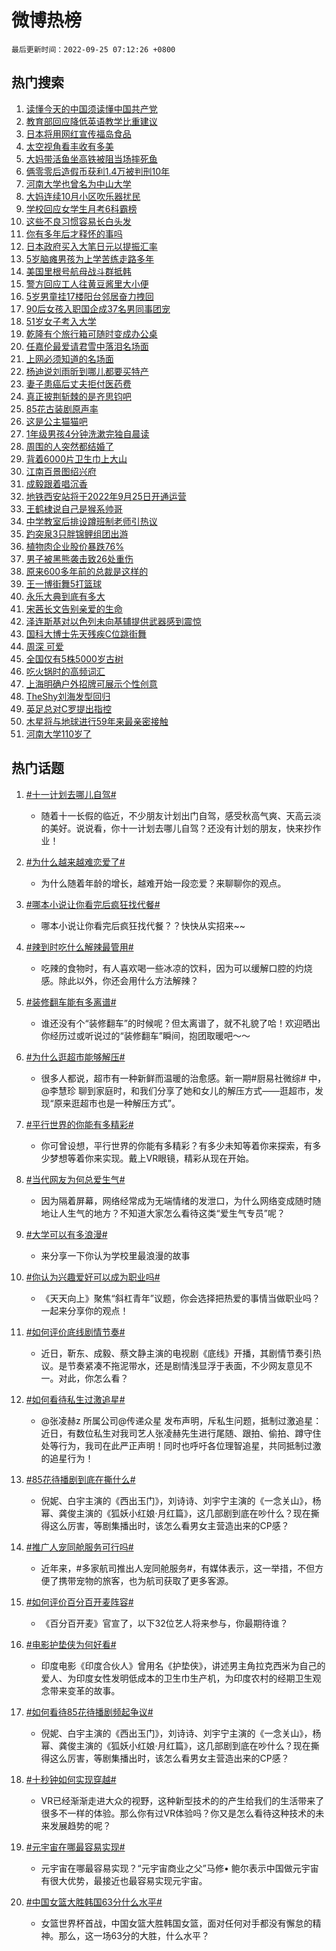 # 微博热榜

`最后更新时间：2022-09-25 07:12:26 +0800`

## 热门搜索

1. [读懂今天的中国须读懂中国共产党](https://m.weibo.cn/search?containerid=100103type%3D1%26t%3D10%26q%3D%23%E8%AF%BB%E6%87%82%E4%BB%8A%E5%A4%A9%E7%9A%84%E4%B8%AD%E5%9B%BD%E9%A1%BB%E8%AF%BB%E6%87%82%E4%B8%AD%E5%9B%BD%E5%85%B1%E4%BA%A7%E5%85%9A%23&stream_entry_id=51&isnewpage=1&extparam=seat%3D1%26filter_type%3Drealtimehot%26cate%3D10103%26dgr%3D0%26c_type%3D51%26pos%3D0%26display_time%3D1664061145%26pre_seqid%3D1664060369288015605307&luicode=10000011&lfid=106003type%253D25%2526t%253D3%2526disable_hot%253D1%2526filter_type%253Drealtimehot)
1. [教育部回应降低英语教学比重建议](https://m.weibo.cn/search?containerid=100103type%3D1%26t%3D10%26q%3D%23%E6%95%99%E8%82%B2%E9%83%A8%E5%9B%9E%E5%BA%94%E9%99%8D%E4%BD%8E%E8%8B%B1%E8%AF%AD%E6%95%99%E5%AD%A6%E6%AF%94%E9%87%8D%E5%BB%BA%E8%AE%AE%23&stream_entry_id=31&isnewpage=1&extparam=seat%3D1%26filter_type%3Drealtimehot%26cate%3D0%26dgr%3D0%26q%3D%2523%25E6%2595%2599%25E8%2582%25B2%25E9%2583%25A8%25E5%259B%259E%25E5%25BA%2594%25E9%2599%258D%25E4%25BD%258E%25E8%258B%25B1%25E8%25AF%25AD%25E6%2595%2599%25E5%25AD%25A6%25E6%25AF%2594%25E9%2587%258D%25E5%25BB%25BA%25E8%25AE%25AE%2523%26band_rank%3D1%26pos%3D0%26realpos%3D1%26flag%3D0%26lcate%3D5001%26c_type%3D31%26display_time%3D1664061145%26pre_seqid%3D1664060369288015605307&luicode=10000011&lfid=106003type%253D25%2526t%253D3%2526disable_hot%253D1%2526filter_type%253Drealtimehot)
1. [日本将用网红宣传福岛食品](https://m.weibo.cn/search?containerid=100103type%3D1%26t%3D10%26q%3D%23%E6%97%A5%E6%9C%AC%E5%B0%86%E7%94%A8%E7%BD%91%E7%BA%A2%E5%AE%A3%E4%BC%A0%E7%A6%8F%E5%B2%9B%E9%A3%9F%E5%93%81%23&stream_entry_id=31&isnewpage=1&extparam=seat%3D1%26filter_type%3Drealtimehot%26cate%3D0%26dgr%3D0%26q%3D%2523%25E6%2597%25A5%25E6%259C%25AC%25E5%25B0%2586%25E7%2594%25A8%25E7%25BD%2591%25E7%25BA%25A2%25E5%25AE%25A3%25E4%25BC%25A0%25E7%25A6%258F%25E5%25B2%259B%25E9%25A3%259F%25E5%2593%2581%2523%26band_rank%3D2%26pos%3D1%26realpos%3D2%26flag%3D0%26lcate%3D5001%26c_type%3D31%26display_time%3D1664061145%26pre_seqid%3D1664060369288015605307&luicode=10000011&lfid=106003type%253D25%2526t%253D3%2526disable_hot%253D1%2526filter_type%253Drealtimehot)
1. [太空视角看丰收有多美](https://m.weibo.cn/search?containerid=100103type%3D1%26t%3D10%26q%3D%23%E5%A4%AA%E7%A9%BA%E8%A7%86%E8%A7%92%E7%9C%8B%E4%B8%B0%E6%94%B6%E6%9C%89%E5%A4%9A%E7%BE%8E%23&stream_entry_id=31&isnewpage=1&extparam=seat%3D1%26filter_type%3Drealtimehot%26cate%3D0%26dgr%3D0%26q%3D%2523%25E5%25A4%25AA%25E7%25A9%25BA%25E8%25A7%2586%25E8%25A7%2592%25E7%259C%258B%25E4%25B8%25B0%25E6%2594%25B6%25E6%259C%2589%25E5%25A4%259A%25E7%25BE%258E%2523%26band_rank%3D3%26pos%3D2%26realpos%3D3%26flag%3D0%26lcate%3D5001%26c_type%3D31%26display_time%3D1664061145%26pre_seqid%3D1664060369288015605307&luicode=10000011&lfid=106003type%253D25%2526t%253D3%2526disable_hot%253D1%2526filter_type%253Drealtimehot)
1. [大妈带活鱼坐高铁被阻当场摔死鱼](https://m.weibo.cn/search?containerid=100103type%3D1%26t%3D10%26q%3D%23%E5%A4%A7%E5%A6%88%E5%B8%A6%E6%B4%BB%E9%B1%BC%E5%9D%90%E9%AB%98%E9%93%81%E8%A2%AB%E9%98%BB%E5%BD%93%E5%9C%BA%E6%91%94%E6%AD%BB%E9%B1%BC%23&stream_entry_id=31&isnewpage=1&extparam=seat%3D1%26filter_type%3Drealtimehot%26cate%3D0%26dgr%3D0%26q%3D%2523%25E5%25A4%25A7%25E5%25A6%2588%25E5%25B8%25A6%25E6%25B4%25BB%25E9%25B1%25BC%25E5%259D%2590%25E9%25AB%2598%25E9%2593%2581%25E8%25A2%25AB%25E9%2598%25BB%25E5%25BD%2593%25E5%259C%25BA%25E6%2591%2594%25E6%25AD%25BB%25E9%25B1%25BC%2523%26band_rank%3D4%26pos%3D3%26realpos%3D4%26flag%3D0%26lcate%3D5001%26c_type%3D31%26display_time%3D1664061145%26pre_seqid%3D1664060369288015605307&luicode=10000011&lfid=106003type%253D25%2526t%253D3%2526disable_hot%253D1%2526filter_type%253Drealtimehot)
1. [俩零零后造假币获利1.4万被判刑10年](https://m.weibo.cn/search?containerid=100103type%3D1%26t%3D10%26q%3D%23%E4%BF%A9%E9%9B%B6%E9%9B%B6%E5%90%8E%E9%80%A0%E5%81%87%E5%B8%81%E8%8E%B7%E5%88%A91.4%E4%B8%87%E8%A2%AB%E5%88%A4%E5%88%9110%E5%B9%B4%23&stream_entry_id=31&isnewpage=1&extparam=seat%3D1%26filter_type%3Drealtimehot%26cate%3D0%26dgr%3D0%26q%3D%2523%25E4%25BF%25A9%25E9%259B%25B6%25E9%259B%25B6%25E5%2590%258E%25E9%2580%25A0%25E5%2581%2587%25E5%25B8%2581%25E8%258E%25B7%25E5%2588%25A91.4%25E4%25B8%2587%25E8%25A2%25AB%25E5%2588%25A4%25E5%2588%259110%25E5%25B9%25B4%2523%26band_rank%3D5%26pos%3D4%26realpos%3D5%26flag%3D0%26lcate%3D5001%26c_type%3D31%26display_time%3D1664061145%26pre_seqid%3D1664060369288015605307&luicode=10000011&lfid=106003type%253D25%2526t%253D3%2526disable_hot%253D1%2526filter_type%253Drealtimehot)
1. [河南大学也曾名为中山大学](https://m.weibo.cn/search?containerid=100103type%3D1%26t%3D10%26q%3D%23%E6%B2%B3%E5%8D%97%E5%A4%A7%E5%AD%A6%E4%B9%9F%E6%9B%BE%E5%90%8D%E4%B8%BA%E4%B8%AD%E5%B1%B1%E5%A4%A7%E5%AD%A6%23&stream_entry_id=31&isnewpage=1&extparam=seat%3D1%26filter_type%3Drealtimehot%26cate%3D0%26dgr%3D0%26q%3D%2523%25E6%25B2%25B3%25E5%258D%2597%25E5%25A4%25A7%25E5%25AD%25A6%25E4%25B9%259F%25E6%259B%25BE%25E5%2590%258D%25E4%25B8%25BA%25E4%25B8%25AD%25E5%25B1%25B1%25E5%25A4%25A7%25E5%25AD%25A6%2523%26band_rank%3D6%26pos%3D5%26realpos%3D6%26flag%3D0%26lcate%3D5001%26c_type%3D31%26display_time%3D1664061145%26pre_seqid%3D1664060369288015605307&luicode=10000011&lfid=106003type%253D25%2526t%253D3%2526disable_hot%253D1%2526filter_type%253Drealtimehot)
1. [大妈连续10月小区吹乐器扰民](https://m.weibo.cn/search?containerid=100103type%3D1%26t%3D10%26q%3D%23%E5%A4%A7%E5%A6%88%E8%BF%9E%E7%BB%AD10%E6%9C%88%E5%B0%8F%E5%8C%BA%E5%90%B9%E4%B9%90%E5%99%A8%E6%89%B0%E6%B0%91%23&stream_entry_id=31&isnewpage=1&extparam=seat%3D1%26filter_type%3Drealtimehot%26cate%3D0%26dgr%3D0%26q%3D%2523%25E5%25A4%25A7%25E5%25A6%2588%25E8%25BF%259E%25E7%25BB%25AD10%25E6%259C%2588%25E5%25B0%258F%25E5%258C%25BA%25E5%2590%25B9%25E4%25B9%2590%25E5%2599%25A8%25E6%2589%25B0%25E6%25B0%2591%2523%26band_rank%3D7%26pos%3D6%26realpos%3D7%26flag%3D0%26lcate%3D5001%26c_type%3D31%26display_time%3D1664061145%26pre_seqid%3D1664060369288015605307&luicode=10000011&lfid=106003type%253D25%2526t%253D3%2526disable_hot%253D1%2526filter_type%253Drealtimehot)
1. [学校回应女学生月考6科霸榜](https://m.weibo.cn/search?containerid=100103type%3D1%26t%3D10%26q%3D%23%E5%AD%A6%E6%A0%A1%E5%9B%9E%E5%BA%94%E5%A5%B3%E5%AD%A6%E7%94%9F%E6%9C%88%E8%80%836%E7%A7%91%E9%9C%B8%E6%A6%9C%23&stream_entry_id=31&isnewpage=1&extparam=seat%3D1%26filter_type%3Drealtimehot%26cate%3D0%26dgr%3D0%26q%3D%2523%25E5%25AD%25A6%25E6%25A0%25A1%25E5%259B%259E%25E5%25BA%2594%25E5%25A5%25B3%25E5%25AD%25A6%25E7%2594%259F%25E6%259C%2588%25E8%2580%25836%25E7%25A7%2591%25E9%259C%25B8%25E6%25A6%259C%2523%26band_rank%3D8%26pos%3D7%26realpos%3D8%26flag%3D0%26lcate%3D5001%26c_type%3D31%26display_time%3D1664061145%26pre_seqid%3D1664060369288015605307&luicode=10000011&lfid=106003type%253D25%2526t%253D3%2526disable_hot%253D1%2526filter_type%253Drealtimehot)
1. [这些不良习惯容易长白头发](https://m.weibo.cn/search?containerid=100103type%3D1%26t%3D10%26q%3D%23%E8%BF%99%E4%BA%9B%E4%B8%8D%E8%89%AF%E4%B9%A0%E6%83%AF%E5%AE%B9%E6%98%93%E9%95%BF%E7%99%BD%E5%A4%B4%E5%8F%91%23&stream_entry_id=31&isnewpage=1&extparam=seat%3D1%26filter_type%3Drealtimehot%26cate%3D0%26dgr%3D0%26q%3D%2523%25E8%25BF%2599%25E4%25BA%259B%25E4%25B8%258D%25E8%2589%25AF%25E4%25B9%25A0%25E6%2583%25AF%25E5%25AE%25B9%25E6%2598%2593%25E9%2595%25BF%25E7%2599%25BD%25E5%25A4%25B4%25E5%258F%2591%2523%26band_rank%3D9%26pos%3D8%26realpos%3D9%26flag%3D0%26lcate%3D5001%26c_type%3D31%26display_time%3D1664061145%26pre_seqid%3D1664060369288015605307&luicode=10000011&lfid=106003type%253D25%2526t%253D3%2526disable_hot%253D1%2526filter_type%253Drealtimehot)
1. [你有多年后才释怀的事吗](https://m.weibo.cn/search?containerid=100103type%3D1%26t%3D10%26q%3D%23%E4%BD%A0%E6%9C%89%E5%A4%9A%E5%B9%B4%E5%90%8E%E6%89%8D%E9%87%8A%E6%80%80%E7%9A%84%E4%BA%8B%E5%90%97%23&stream_entry_id=31&isnewpage=1&extparam=seat%3D1%26filter_type%3Drealtimehot%26cate%3D0%26dgr%3D0%26q%3D%2523%25E4%25BD%25A0%25E6%259C%2589%25E5%25A4%259A%25E5%25B9%25B4%25E5%2590%258E%25E6%2589%258D%25E9%2587%258A%25E6%2580%2580%25E7%259A%2584%25E4%25BA%258B%25E5%2590%2597%2523%26band_rank%3D10%26pos%3D9%26realpos%3D10%26flag%3D0%26lcate%3D5001%26c_type%3D31%26display_time%3D1664061145%26pre_seqid%3D1664060369288015605307&luicode=10000011&lfid=106003type%253D25%2526t%253D3%2526disable_hot%253D1%2526filter_type%253Drealtimehot)
1. [日本政府买入大笔日元以提振汇率](https://m.weibo.cn/search?containerid=100103type%3D1%26t%3D10%26q%3D%23%E6%97%A5%E6%9C%AC%E6%94%BF%E5%BA%9C%E4%B9%B0%E5%85%A5%E5%A4%A7%E7%AC%94%E6%97%A5%E5%85%83%E4%BB%A5%E6%8F%90%E6%8C%AF%E6%B1%87%E7%8E%87%23&stream_entry_id=31&isnewpage=1&extparam=seat%3D1%26filter_type%3Drealtimehot%26cate%3D0%26dgr%3D0%26q%3D%2523%25E6%2597%25A5%25E6%259C%25AC%25E6%2594%25BF%25E5%25BA%259C%25E4%25B9%25B0%25E5%2585%25A5%25E5%25A4%25A7%25E7%25AC%2594%25E6%2597%25A5%25E5%2585%2583%25E4%25BB%25A5%25E6%258F%2590%25E6%258C%25AF%25E6%25B1%2587%25E7%258E%2587%2523%26band_rank%3D11%26pos%3D10%26realpos%3D11%26flag%3D1%26lcate%3D5001%26c_type%3D31%26display_time%3D1664061145%26pre_seqid%3D1664060369288015605307&luicode=10000011&lfid=106003type%253D25%2526t%253D3%2526disable_hot%253D1%2526filter_type%253Drealtimehot)
1. [5岁脑瘫男孩为上学苦练走路多年](https://m.weibo.cn/search?containerid=100103type%3D1%26t%3D10%26q%3D%235%E5%B2%81%E8%84%91%E7%98%AB%E7%94%B7%E5%AD%A9%E4%B8%BA%E4%B8%8A%E5%AD%A6%E8%8B%A6%E7%BB%83%E8%B5%B0%E8%B7%AF%E5%A4%9A%E5%B9%B4%23&stream_entry_id=31&isnewpage=1&extparam=seat%3D1%26filter_type%3Drealtimehot%26cate%3D0%26dgr%3D0%26q%3D%25235%25E5%25B2%2581%25E8%2584%2591%25E7%2598%25AB%25E7%2594%25B7%25E5%25AD%25A9%25E4%25B8%25BA%25E4%25B8%258A%25E5%25AD%25A6%25E8%258B%25A6%25E7%25BB%2583%25E8%25B5%25B0%25E8%25B7%25AF%25E5%25A4%259A%25E5%25B9%25B4%2523%26band_rank%3D12%26pos%3D11%26realpos%3D12%26flag%3D1%26lcate%3D5001%26c_type%3D31%26display_time%3D1664061145%26pre_seqid%3D1664060369288015605307&luicode=10000011&lfid=106003type%253D25%2526t%253D3%2526disable_hot%253D1%2526filter_type%253Drealtimehot)
1. [美国里根号航母战斗群抵韩](https://m.weibo.cn/search?containerid=100103type%3D1%26t%3D10%26q%3D%23%E7%BE%8E%E5%9B%BD%E9%87%8C%E6%A0%B9%E5%8F%B7%E8%88%AA%E6%AF%8D%E6%88%98%E6%96%97%E7%BE%A4%E6%8A%B5%E9%9F%A9%23&stream_entry_id=31&isnewpage=1&extparam=seat%3D1%26filter_type%3Drealtimehot%26cate%3D0%26dgr%3D0%26q%3D%2523%25E7%25BE%258E%25E5%259B%25BD%25E9%2587%258C%25E6%25A0%25B9%25E5%258F%25B7%25E8%2588%25AA%25E6%25AF%258D%25E6%2588%2598%25E6%2596%2597%25E7%25BE%25A4%25E6%258A%25B5%25E9%259F%25A9%2523%26band_rank%3D13%26pos%3D12%26realpos%3D13%26flag%3D0%26lcate%3D5001%26c_type%3D31%26display_time%3D1664061145%26pre_seqid%3D1664060369288015605307&luicode=10000011&lfid=106003type%253D25%2526t%253D3%2526disable_hot%253D1%2526filter_type%253Drealtimehot)
1. [警方回应工人往黄豆酱里大小便](https://m.weibo.cn/search?containerid=100103type%3D1%26t%3D10%26q%3D%23%E8%AD%A6%E6%96%B9%E5%9B%9E%E5%BA%94%E5%B7%A5%E4%BA%BA%E5%BE%80%E9%BB%84%E8%B1%86%E9%85%B1%E9%87%8C%E5%A4%A7%E5%B0%8F%E4%BE%BF%23&stream_entry_id=31&isnewpage=1&extparam=seat%3D1%26filter_type%3Drealtimehot%26cate%3D0%26dgr%3D0%26q%3D%2523%25E8%25AD%25A6%25E6%2596%25B9%25E5%259B%259E%25E5%25BA%2594%25E5%25B7%25A5%25E4%25BA%25BA%25E5%25BE%2580%25E9%25BB%2584%25E8%25B1%2586%25E9%2585%25B1%25E9%2587%258C%25E5%25A4%25A7%25E5%25B0%258F%25E4%25BE%25BF%2523%26band_rank%3D14%26pos%3D13%26realpos%3D14%26flag%3D0%26lcate%3D5001%26c_type%3D31%26display_time%3D1664061145%26pre_seqid%3D1664060369288015605307&luicode=10000011&lfid=106003type%253D25%2526t%253D3%2526disable_hot%253D1%2526filter_type%253Drealtimehot)
1. [5岁男童挂17楼阳台邻居奋力拽回](https://m.weibo.cn/search?containerid=100103type%3D1%26t%3D10%26q%3D%235%E5%B2%81%E7%94%B7%E7%AB%A5%E6%8C%8217%E6%A5%BC%E9%98%B3%E5%8F%B0%E9%82%BB%E5%B1%85%E5%A5%8B%E5%8A%9B%E6%8B%BD%E5%9B%9E%23&stream_entry_id=31&isnewpage=1&extparam=seat%3D1%26filter_type%3Drealtimehot%26cate%3D0%26dgr%3D0%26q%3D%25235%25E5%25B2%2581%25E7%2594%25B7%25E7%25AB%25A5%25E6%258C%258217%25E6%25A5%25BC%25E9%2598%25B3%25E5%258F%25B0%25E9%2582%25BB%25E5%25B1%2585%25E5%25A5%258B%25E5%258A%259B%25E6%258B%25BD%25E5%259B%259E%2523%26band_rank%3D15%26pos%3D14%26realpos%3D15%26flag%3D0%26lcate%3D5001%26c_type%3D31%26display_time%3D1664061145%26pre_seqid%3D1664060369288015605307&luicode=10000011&lfid=106003type%253D25%2526t%253D3%2526disable_hot%253D1%2526filter_type%253Drealtimehot)
1. [90后女孩入职国企成37名男同事团宠](https://m.weibo.cn/search?containerid=100103type%3D1%26t%3D10%26q%3D%2390%E5%90%8E%E5%A5%B3%E5%AD%A9%E5%85%A5%E8%81%8C%E5%9B%BD%E4%BC%81%E6%88%9037%E5%90%8D%E7%94%B7%E5%90%8C%E4%BA%8B%E5%9B%A2%E5%AE%A0%23&stream_entry_id=31&isnewpage=1&extparam=seat%3D1%26filter_type%3Drealtimehot%26cate%3D0%26dgr%3D0%26q%3D%252390%25E5%2590%258E%25E5%25A5%25B3%25E5%25AD%25A9%25E5%2585%25A5%25E8%2581%258C%25E5%259B%25BD%25E4%25BC%2581%25E6%2588%259037%25E5%2590%258D%25E7%2594%25B7%25E5%2590%258C%25E4%25BA%258B%25E5%259B%25A2%25E5%25AE%25A0%2523%26band_rank%3D16%26pos%3D15%26realpos%3D16%26flag%3D0%26lcate%3D5001%26c_type%3D31%26display_time%3D1664061145%26pre_seqid%3D1664060369288015605307&luicode=10000011&lfid=106003type%253D25%2526t%253D3%2526disable_hot%253D1%2526filter_type%253Drealtimehot)
1. [51岁女子考入大学](https://m.weibo.cn/search?containerid=100103type%3D1%26t%3D10%26q%3D%2351%E5%B2%81%E5%A5%B3%E5%AD%90%E8%80%83%E5%85%A5%E5%A4%A7%E5%AD%A6%23&stream_entry_id=31&isnewpage=1&extparam=seat%3D1%26filter_type%3Drealtimehot%26cate%3D0%26dgr%3D0%26q%3D%252351%25E5%25B2%2581%25E5%25A5%25B3%25E5%25AD%2590%25E8%2580%2583%25E5%2585%25A5%25E5%25A4%25A7%25E5%25AD%25A6%2523%26band_rank%3D17%26pos%3D16%26realpos%3D17%26flag%3D1%26lcate%3D5001%26c_type%3D31%26display_time%3D1664061145%26pre_seqid%3D1664060369288015605307&luicode=10000011&lfid=106003type%253D25%2526t%253D3%2526disable_hot%253D1%2526filter_type%253Drealtimehot)
1. [乾隆有个旅行箱可随时变成办公桌](https://m.weibo.cn/search?containerid=100103type%3D1%26t%3D10%26q%3D%23%E4%B9%BE%E9%9A%86%E6%9C%89%E4%B8%AA%E6%97%85%E8%A1%8C%E7%AE%B1%E5%8F%AF%E9%9A%8F%E6%97%B6%E5%8F%98%E6%88%90%E5%8A%9E%E5%85%AC%E6%A1%8C%23&stream_entry_id=31&isnewpage=1&extparam=seat%3D1%26filter_type%3Drealtimehot%26cate%3D0%26dgr%3D0%26q%3D%2523%25E4%25B9%25BE%25E9%259A%2586%25E6%259C%2589%25E4%25B8%25AA%25E6%2597%2585%25E8%25A1%258C%25E7%25AE%25B1%25E5%258F%25AF%25E9%259A%258F%25E6%2597%25B6%25E5%258F%2598%25E6%2588%2590%25E5%258A%259E%25E5%2585%25AC%25E6%25A1%258C%2523%26band_rank%3D18%26pos%3D17%26realpos%3D18%26flag%3D0%26lcate%3D5001%26c_type%3D31%26display_time%3D1664061145%26pre_seqid%3D1664060369288015605307&luicode=10000011&lfid=106003type%253D25%2526t%253D3%2526disable_hot%253D1%2526filter_type%253Drealtimehot)
1. [任嘉伦最爱请君雪中落泪名场面](https://m.weibo.cn/search?containerid=100103type%3D1%26t%3D10%26q%3D%23%E4%BB%BB%E5%98%89%E4%BC%A6%E6%9C%80%E7%88%B1%E8%AF%B7%E5%90%9B%E9%9B%AA%E4%B8%AD%E8%90%BD%E6%B3%AA%E5%90%8D%E5%9C%BA%E9%9D%A2%23&stream_entry_id=31&isnewpage=1&extparam=seat%3D1%26filter_type%3Drealtimehot%26cate%3D0%26dgr%3D0%26q%3D%2523%25E4%25BB%25BB%25E5%2598%2589%25E4%25BC%25A6%25E6%259C%2580%25E7%2588%25B1%25E8%25AF%25B7%25E5%2590%259B%25E9%259B%25AA%25E4%25B8%25AD%25E8%2590%25BD%25E6%25B3%25AA%25E5%2590%258D%25E5%259C%25BA%25E9%259D%25A2%2523%26band_rank%3D19%26pos%3D18%26realpos%3D19%26flag%3D0%26lcate%3D5001%26c_type%3D31%26display_time%3D1664061145%26pre_seqid%3D1664060369288015605307&luicode=10000011&lfid=106003type%253D25%2526t%253D3%2526disable_hot%253D1%2526filter_type%253Drealtimehot)
1. [上网必须知道的名场面](https://m.weibo.cn/search?containerid=100103type%3D1%26t%3D10%26q%3D%23%E4%B8%8A%E7%BD%91%E5%BF%85%E9%A1%BB%E7%9F%A5%E9%81%93%E7%9A%84%E5%90%8D%E5%9C%BA%E9%9D%A2%23&stream_entry_id=31&isnewpage=1&extparam=seat%3D1%26filter_type%3Drealtimehot%26cate%3D0%26dgr%3D0%26q%3D%2523%25E4%25B8%258A%25E7%25BD%2591%25E5%25BF%2585%25E9%25A1%25BB%25E7%259F%25A5%25E9%2581%2593%25E7%259A%2584%25E5%2590%258D%25E5%259C%25BA%25E9%259D%25A2%2523%26band_rank%3D20%26pos%3D19%26realpos%3D20%26flag%3D0%26lcate%3D5001%26c_type%3D31%26display_time%3D1664061145%26pre_seqid%3D1664060369288015605307&luicode=10000011&lfid=106003type%253D25%2526t%253D3%2526disable_hot%253D1%2526filter_type%253Drealtimehot)
1. [杨迪说刘雨昕到哪儿都要买特产](https://m.weibo.cn/search?containerid=100103type%3D1%26t%3D10%26q%3D%23%E6%9D%A8%E8%BF%AA%E8%AF%B4%E5%88%98%E9%9B%A8%E6%98%95%E5%88%B0%E5%93%AA%E5%84%BF%E9%83%BD%E8%A6%81%E4%B9%B0%E7%89%B9%E4%BA%A7%23&stream_entry_id=31&isnewpage=1&extparam=seat%3D1%26filter_type%3Drealtimehot%26cate%3D0%26dgr%3D0%26q%3D%2523%25E6%259D%25A8%25E8%25BF%25AA%25E8%25AF%25B4%25E5%2588%2598%25E9%259B%25A8%25E6%2598%2595%25E5%2588%25B0%25E5%2593%25AA%25E5%2584%25BF%25E9%2583%25BD%25E8%25A6%2581%25E4%25B9%25B0%25E7%2589%25B9%25E4%25BA%25A7%2523%26band_rank%3D21%26pos%3D20%26realpos%3D21%26flag%3D0%26lcate%3D5001%26c_type%3D31%26display_time%3D1664061145%26pre_seqid%3D1664060369288015605307&luicode=10000011&lfid=106003type%253D25%2526t%253D3%2526disable_hot%253D1%2526filter_type%253Drealtimehot)
1. [妻子患癌后丈夫拒付医药费](https://m.weibo.cn/search?containerid=100103type%3D1%26t%3D10%26q%3D%23%E5%A6%BB%E5%AD%90%E6%82%A3%E7%99%8C%E5%90%8E%E4%B8%88%E5%A4%AB%E6%8B%92%E4%BB%98%E5%8C%BB%E8%8D%AF%E8%B4%B9%23&stream_entry_id=31&isnewpage=1&extparam=seat%3D1%26filter_type%3Drealtimehot%26cate%3D0%26dgr%3D0%26q%3D%2523%25E5%25A6%25BB%25E5%25AD%2590%25E6%2582%25A3%25E7%2599%258C%25E5%2590%258E%25E4%25B8%2588%25E5%25A4%25AB%25E6%258B%2592%25E4%25BB%2598%25E5%258C%25BB%25E8%258D%25AF%25E8%25B4%25B9%2523%26band_rank%3D22%26pos%3D21%26realpos%3D22%26flag%3D0%26lcate%3D5001%26c_type%3D31%26display_time%3D1664061145%26pre_seqid%3D1664060369288015605307&luicode=10000011&lfid=106003type%253D25%2526t%253D3%2526disable_hot%253D1%2526filter_type%253Drealtimehot)
1. [真正披荆斩棘的是齐思钧吧](https://m.weibo.cn/search?containerid=100103type%3D1%26t%3D10%26q%3D%23%E7%9C%9F%E6%AD%A3%E6%8A%AB%E8%8D%86%E6%96%A9%E6%A3%98%E7%9A%84%E6%98%AF%E9%BD%90%E6%80%9D%E9%92%A7%E5%90%A7%23&stream_entry_id=31&isnewpage=1&extparam=seat%3D1%26filter_type%3Drealtimehot%26cate%3D0%26dgr%3D0%26q%3D%2523%25E7%259C%259F%25E6%25AD%25A3%25E6%258A%25AB%25E8%258D%2586%25E6%2596%25A9%25E6%25A3%2598%25E7%259A%2584%25E6%2598%25AF%25E9%25BD%2590%25E6%2580%259D%25E9%2592%25A7%25E5%2590%25A7%2523%26band_rank%3D23%26pos%3D22%26realpos%3D23%26flag%3D0%26lcate%3D5001%26c_type%3D31%26display_time%3D1664061145%26pre_seqid%3D1664060369288015605307&luicode=10000011&lfid=106003type%253D25%2526t%253D3%2526disable_hot%253D1%2526filter_type%253Drealtimehot)
1. [85花古装剧原声率](https://m.weibo.cn/search?containerid=100103type%3D1%26t%3D10%26q%3D%2385%E8%8A%B1%E5%8F%A4%E8%A3%85%E5%89%A7%E5%8E%9F%E5%A3%B0%E7%8E%87%23&stream_entry_id=31&isnewpage=1&extparam=seat%3D1%26filter_type%3Drealtimehot%26cate%3D0%26dgr%3D0%26q%3D%252385%25E8%258A%25B1%25E5%258F%25A4%25E8%25A3%2585%25E5%2589%25A7%25E5%258E%259F%25E5%25A3%25B0%25E7%258E%2587%2523%26band_rank%3D24%26pos%3D23%26realpos%3D24%26flag%3D0%26lcate%3D5001%26c_type%3D31%26display_time%3D1664061145%26pre_seqid%3D1664060369288015605307&luicode=10000011&lfid=106003type%253D25%2526t%253D3%2526disable_hot%253D1%2526filter_type%253Drealtimehot)
1. [这是公主猫猫吧](https://m.weibo.cn/search?containerid=100103type%3D1%26t%3D10%26q%3D%23%E8%BF%99%E6%98%AF%E5%85%AC%E4%B8%BB%E7%8C%AB%E7%8C%AB%E5%90%A7%23&stream_entry_id=31&isnewpage=1&extparam=seat%3D1%26filter_type%3Drealtimehot%26cate%3D0%26dgr%3D0%26q%3D%2523%25E8%25BF%2599%25E6%2598%25AF%25E5%2585%25AC%25E4%25B8%25BB%25E7%258C%25AB%25E7%258C%25AB%25E5%2590%25A7%2523%26band_rank%3D25%26pos%3D24%26realpos%3D25%26flag%3D0%26lcate%3D5001%26c_type%3D31%26display_time%3D1664061145%26pre_seqid%3D1664060369288015605307&luicode=10000011&lfid=106003type%253D25%2526t%253D3%2526disable_hot%253D1%2526filter_type%253Drealtimehot)
1. [1年级男孩4分钟洗漱完独自晨读](https://m.weibo.cn/search?containerid=100103type%3D1%26t%3D10%26q%3D%231%E5%B9%B4%E7%BA%A7%E7%94%B7%E5%AD%A94%E5%88%86%E9%92%9F%E6%B4%97%E6%BC%B1%E5%AE%8C%E7%8B%AC%E8%87%AA%E6%99%A8%E8%AF%BB%23&stream_entry_id=31&isnewpage=1&extparam=seat%3D1%26filter_type%3Drealtimehot%26cate%3D0%26dgr%3D0%26q%3D%25231%25E5%25B9%25B4%25E7%25BA%25A7%25E7%2594%25B7%25E5%25AD%25A94%25E5%2588%2586%25E9%2592%259F%25E6%25B4%2597%25E6%25BC%25B1%25E5%25AE%258C%25E7%258B%25AC%25E8%2587%25AA%25E6%2599%25A8%25E8%25AF%25BB%2523%26band_rank%3D26%26pos%3D25%26realpos%3D26%26flag%3D0%26lcate%3D5001%26c_type%3D31%26display_time%3D1664061145%26pre_seqid%3D1664060369288015605307&luicode=10000011&lfid=106003type%253D25%2526t%253D3%2526disable_hot%253D1%2526filter_type%253Drealtimehot)
1. [周围的人突然都结婚了](https://m.weibo.cn/search?containerid=100103type%3D1%26t%3D10%26q%3D%23%E5%91%A8%E5%9B%B4%E7%9A%84%E4%BA%BA%E7%AA%81%E7%84%B6%E9%83%BD%E7%BB%93%E5%A9%9A%E4%BA%86%23&stream_entry_id=31&isnewpage=1&extparam=seat%3D1%26filter_type%3Drealtimehot%26cate%3D0%26dgr%3D0%26q%3D%2523%25E5%2591%25A8%25E5%259B%25B4%25E7%259A%2584%25E4%25BA%25BA%25E7%25AA%2581%25E7%2584%25B6%25E9%2583%25BD%25E7%25BB%2593%25E5%25A9%259A%25E4%25BA%2586%2523%26band_rank%3D27%26pos%3D26%26realpos%3D27%26flag%3D0%26lcate%3D5001%26c_type%3D31%26display_time%3D1664061145%26pre_seqid%3D1664060369288015605307&luicode=10000011&lfid=106003type%253D25%2526t%253D3%2526disable_hot%253D1%2526filter_type%253Drealtimehot)
1. [背着6000片卫生巾上大山](https://m.weibo.cn/search?containerid=100103type%3D1%26t%3D10%26q%3D%23%E8%83%8C%E7%9D%806000%E7%89%87%E5%8D%AB%E7%94%9F%E5%B7%BE%E4%B8%8A%E5%A4%A7%E5%B1%B1%23&stream_entry_id=31&isnewpage=1&extparam=seat%3D1%26filter_type%3Drealtimehot%26cate%3D0%26dgr%3D0%26q%3D%2523%25E8%2583%258C%25E7%259D%25806000%25E7%2589%2587%25E5%258D%25AB%25E7%2594%259F%25E5%25B7%25BE%25E4%25B8%258A%25E5%25A4%25A7%25E5%25B1%25B1%2523%26band_rank%3D28%26pos%3D27%26realpos%3D28%26flag%3D0%26lcate%3D5001%26c_type%3D31%26display_time%3D1664061145%26pre_seqid%3D1664060369288015605307&luicode=10000011&lfid=106003type%253D25%2526t%253D3%2526disable_hot%253D1%2526filter_type%253Drealtimehot)
1. [江南百景图绍兴府](https://m.weibo.cn/search?containerid=100103type%3D1%26t%3D10%26q%3D%23%E6%B1%9F%E5%8D%97%E7%99%BE%E6%99%AF%E5%9B%BE%E7%BB%8D%E5%85%B4%E5%BA%9C%23&stream_entry_id=31&isnewpage=1&extparam=seat%3D1%26filter_type%3Drealtimehot%26cate%3D0%26dgr%3D0%26q%3D%2523%25E6%25B1%259F%25E5%258D%2597%25E7%2599%25BE%25E6%2599%25AF%25E5%259B%25BE%25E7%25BB%258D%25E5%2585%25B4%25E5%25BA%259C%2523%26band_rank%3D29%26pos%3D28%26realpos%3D29%26flag%3D0%26lcate%3D5001%26c_type%3D31%26display_time%3D1664061145%26pre_seqid%3D1664060369288015605307&luicode=10000011&lfid=106003type%253D25%2526t%253D3%2526disable_hot%253D1%2526filter_type%253Drealtimehot)
1. [成毅跟着唱沉香](https://m.weibo.cn/search?containerid=100103type%3D1%26t%3D10%26q%3D%23%E6%88%90%E6%AF%85%E8%B7%9F%E7%9D%80%E5%94%B1%E6%B2%89%E9%A6%99%23&stream_entry_id=31&isnewpage=1&extparam=seat%3D1%26filter_type%3Drealtimehot%26cate%3D0%26dgr%3D0%26q%3D%2523%25E6%2588%2590%25E6%25AF%2585%25E8%25B7%259F%25E7%259D%2580%25E5%2594%25B1%25E6%25B2%2589%25E9%25A6%2599%2523%26band_rank%3D30%26pos%3D29%26realpos%3D30%26flag%3D0%26lcate%3D5001%26c_type%3D31%26display_time%3D1664061145%26pre_seqid%3D1664060369288015605307&luicode=10000011&lfid=106003type%253D25%2526t%253D3%2526disable_hot%253D1%2526filter_type%253Drealtimehot)
1. [地铁西安站将于2022年9月25日开通运营](https://m.weibo.cn/search?containerid=100103type%3D1%26t%3D10%26q%3D%E5%9C%B0%E9%93%81%E8%A5%BF%E5%AE%89%E7%AB%99%E5%B0%86%E4%BA%8E2022%E5%B9%B49%E6%9C%8825%E6%97%A5%E5%BC%80%E9%80%9A%E8%BF%90%E8%90%A5&stream_entry_id=31&isnewpage=1&extparam=seat%3D1%26filter_type%3Drealtimehot%26cate%3D0%26dgr%3D0%26q%3D%25E5%259C%25B0%25E9%2593%2581%25E8%25A5%25BF%25E5%25AE%2589%25E7%25AB%2599%25E5%25B0%2586%25E4%25BA%258E2022%25E5%25B9%25B49%25E6%259C%258825%25E6%2597%25A5%25E5%25BC%2580%25E9%2580%259A%25E8%25BF%2590%25E8%2590%25A5%26band_rank%3D31%26pos%3D30%26realpos%3D31%26flag%3D0%26lcate%3D5001%26c_type%3D31%26display_time%3D1664061145%26pre_seqid%3D1664060369288015605307&luicode=10000011&lfid=106003type%253D25%2526t%253D3%2526disable_hot%253D1%2526filter_type%253Drealtimehot)
1. [王鹤棣说自己是猴系帅哥](https://m.weibo.cn/search?containerid=100103type%3D1%26t%3D10%26q%3D%23%E7%8E%8B%E9%B9%A4%E6%A3%A3%E8%AF%B4%E8%87%AA%E5%B7%B1%E6%98%AF%E7%8C%B4%E7%B3%BB%E5%B8%85%E5%93%A5%23&stream_entry_id=31&isnewpage=1&extparam=seat%3D1%26filter_type%3Drealtimehot%26cate%3D0%26dgr%3D0%26q%3D%2523%25E7%258E%258B%25E9%25B9%25A4%25E6%25A3%25A3%25E8%25AF%25B4%25E8%2587%25AA%25E5%25B7%25B1%25E6%2598%25AF%25E7%258C%25B4%25E7%25B3%25BB%25E5%25B8%2585%25E5%2593%25A5%2523%26band_rank%3D32%26pos%3D31%26realpos%3D32%26flag%3D0%26lcate%3D5001%26c_type%3D31%26display_time%3D1664061145%26pre_seqid%3D1664060369288015605307&luicode=10000011&lfid=106003type%253D25%2526t%253D3%2526disable_hot%253D1%2526filter_type%253Drealtimehot)
1. [中学教室后排设蹲班制老师引热议](https://m.weibo.cn/search?containerid=100103type%3D1%26t%3D10%26q%3D%23%E4%B8%AD%E5%AD%A6%E6%95%99%E5%AE%A4%E5%90%8E%E6%8E%92%E8%AE%BE%E8%B9%B2%E7%8F%AD%E5%88%B6%E8%80%81%E5%B8%88%E5%BC%95%E7%83%AD%E8%AE%AE%23&stream_entry_id=31&isnewpage=1&extparam=seat%3D1%26filter_type%3Drealtimehot%26cate%3D0%26dgr%3D0%26q%3D%2523%25E4%25B8%25AD%25E5%25AD%25A6%25E6%2595%2599%25E5%25AE%25A4%25E5%2590%258E%25E6%258E%2592%25E8%25AE%25BE%25E8%25B9%25B2%25E7%258F%25AD%25E5%2588%25B6%25E8%2580%2581%25E5%25B8%2588%25E5%25BC%2595%25E7%2583%25AD%25E8%25AE%25AE%2523%26band_rank%3D33%26pos%3D32%26realpos%3D33%26flag%3D0%26lcate%3D5001%26c_type%3D31%26display_time%3D1664061145%26pre_seqid%3D1664060369288015605307&luicode=10000011&lfid=106003type%253D25%2526t%253D3%2526disable_hot%253D1%2526filter_type%253Drealtimehot)
1. [趵突泉3只胖锦鲤组团出游](https://m.weibo.cn/search?containerid=100103type%3D1%26t%3D10%26q%3D%23%E8%B6%B5%E7%AA%81%E6%B3%893%E5%8F%AA%E8%83%96%E9%94%A6%E9%B2%A4%E7%BB%84%E5%9B%A2%E5%87%BA%E6%B8%B8%23&stream_entry_id=31&isnewpage=1&extparam=seat%3D1%26filter_type%3Drealtimehot%26cate%3D0%26dgr%3D0%26q%3D%2523%25E8%25B6%25B5%25E7%25AA%2581%25E6%25B3%25893%25E5%258F%25AA%25E8%2583%2596%25E9%2594%25A6%25E9%25B2%25A4%25E7%25BB%2584%25E5%259B%25A2%25E5%2587%25BA%25E6%25B8%25B8%2523%26band_rank%3D34%26pos%3D33%26realpos%3D34%26flag%3D0%26lcate%3D5001%26c_type%3D31%26display_time%3D1664061145%26pre_seqid%3D1664060369288015605307&luicode=10000011&lfid=106003type%253D25%2526t%253D3%2526disable_hot%253D1%2526filter_type%253Drealtimehot)
1. [植物肉企业股价暴跌76%](https://m.weibo.cn/search?containerid=100103type%3D1%26t%3D10%26q%3D%23%E6%A4%8D%E7%89%A9%E8%82%89%E4%BC%81%E4%B8%9A%E8%82%A1%E4%BB%B7%E6%9A%B4%E8%B7%8C76%25%23&stream_entry_id=31&isnewpage=1&extparam=seat%3D1%26filter_type%3Drealtimehot%26cate%3D0%26dgr%3D0%26q%3D%2523%25E6%25A4%258D%25E7%2589%25A9%25E8%2582%2589%25E4%25BC%2581%25E4%25B8%259A%25E8%2582%25A1%25E4%25BB%25B7%25E6%259A%25B4%25E8%25B7%258C76%2525%2523%26band_rank%3D35%26pos%3D34%26realpos%3D35%26flag%3D0%26lcate%3D5001%26c_type%3D31%26display_time%3D1664061145%26pre_seqid%3D1664060369288015605307&luicode=10000011&lfid=106003type%253D25%2526t%253D3%2526disable_hot%253D1%2526filter_type%253Drealtimehot)
1. [男子被黑熊袭击致26处重伤](https://m.weibo.cn/search?containerid=100103type%3D1%26t%3D10%26q%3D%23%E7%94%B7%E5%AD%90%E8%A2%AB%E9%BB%91%E7%86%8A%E8%A2%AD%E5%87%BB%E8%87%B426%E5%A4%84%E9%87%8D%E4%BC%A4%23&stream_entry_id=31&isnewpage=1&extparam=seat%3D1%26filter_type%3Drealtimehot%26cate%3D0%26dgr%3D0%26q%3D%2523%25E7%2594%25B7%25E5%25AD%2590%25E8%25A2%25AB%25E9%25BB%2591%25E7%2586%258A%25E8%25A2%25AD%25E5%2587%25BB%25E8%2587%25B426%25E5%25A4%2584%25E9%2587%258D%25E4%25BC%25A4%2523%26band_rank%3D36%26pos%3D35%26realpos%3D36%26flag%3D0%26lcate%3D5001%26c_type%3D31%26display_time%3D1664061145%26pre_seqid%3D1664060369288015605307&luicode=10000011&lfid=106003type%253D25%2526t%253D3%2526disable_hot%253D1%2526filter_type%253Drealtimehot)
1. [原来600多年前的总裁是这样的](https://m.weibo.cn/search?containerid=100103type%3D1%26t%3D10%26q%3D%23%E5%8E%9F%E6%9D%A5600%E5%A4%9A%E5%B9%B4%E5%89%8D%E7%9A%84%E6%80%BB%E8%A3%81%E6%98%AF%E8%BF%99%E6%A0%B7%E7%9A%84%23&stream_entry_id=31&isnewpage=1&extparam=seat%3D1%26filter_type%3Drealtimehot%26cate%3D0%26dgr%3D0%26q%3D%2523%25E5%258E%259F%25E6%259D%25A5600%25E5%25A4%259A%25E5%25B9%25B4%25E5%2589%258D%25E7%259A%2584%25E6%2580%25BB%25E8%25A3%2581%25E6%2598%25AF%25E8%25BF%2599%25E6%25A0%25B7%25E7%259A%2584%2523%26band_rank%3D37%26pos%3D36%26realpos%3D37%26flag%3D0%26lcate%3D5001%26c_type%3D31%26display_time%3D1664061145%26pre_seqid%3D1664060369288015605307&luicode=10000011&lfid=106003type%253D25%2526t%253D3%2526disable_hot%253D1%2526filter_type%253Drealtimehot)
1. [王一博街舞5打篮球](https://m.weibo.cn/search?containerid=100103type%3D1%26t%3D10%26q%3D%23%E7%8E%8B%E4%B8%80%E5%8D%9A%E8%A1%97%E8%88%9E5%E6%89%93%E7%AF%AE%E7%90%83%23&stream_entry_id=31&isnewpage=1&extparam=seat%3D1%26filter_type%3Drealtimehot%26cate%3D0%26dgr%3D0%26q%3D%2523%25E7%258E%258B%25E4%25B8%2580%25E5%258D%259A%25E8%25A1%2597%25E8%2588%259E5%25E6%2589%2593%25E7%25AF%25AE%25E7%2590%2583%2523%26band_rank%3D38%26pos%3D37%26realpos%3D38%26flag%3D0%26lcate%3D5001%26c_type%3D31%26display_time%3D1664061145%26pre_seqid%3D1664060369288015605307&luicode=10000011&lfid=106003type%253D25%2526t%253D3%2526disable_hot%253D1%2526filter_type%253Drealtimehot)
1. [永乐大典到底有多大](https://m.weibo.cn/search?containerid=100103type%3D1%26t%3D10%26q%3D%23%E6%B0%B8%E4%B9%90%E5%A4%A7%E5%85%B8%E5%88%B0%E5%BA%95%E6%9C%89%E5%A4%9A%E5%A4%A7%23&stream_entry_id=31&isnewpage=1&extparam=seat%3D1%26filter_type%3Drealtimehot%26cate%3D0%26dgr%3D0%26q%3D%2523%25E6%25B0%25B8%25E4%25B9%2590%25E5%25A4%25A7%25E5%2585%25B8%25E5%2588%25B0%25E5%25BA%2595%25E6%259C%2589%25E5%25A4%259A%25E5%25A4%25A7%2523%26band_rank%3D39%26pos%3D38%26realpos%3D39%26flag%3D0%26lcate%3D5001%26c_type%3D31%26display_time%3D1664061145%26pre_seqid%3D1664060369288015605307&luicode=10000011&lfid=106003type%253D25%2526t%253D3%2526disable_hot%253D1%2526filter_type%253Drealtimehot)
1. [宋茜长文告别亲爱的生命](https://m.weibo.cn/search?containerid=100103type%3D1%26t%3D10%26q%3D%23%E5%AE%8B%E8%8C%9C%E9%95%BF%E6%96%87%E5%91%8A%E5%88%AB%E4%BA%B2%E7%88%B1%E7%9A%84%E7%94%9F%E5%91%BD%23&stream_entry_id=31&isnewpage=1&extparam=seat%3D1%26filter_type%3Drealtimehot%26cate%3D0%26dgr%3D0%26q%3D%2523%25E5%25AE%258B%25E8%258C%259C%25E9%2595%25BF%25E6%2596%2587%25E5%2591%258A%25E5%2588%25AB%25E4%25BA%25B2%25E7%2588%25B1%25E7%259A%2584%25E7%2594%259F%25E5%2591%25BD%2523%26band_rank%3D40%26pos%3D39%26realpos%3D40%26flag%3D0%26lcate%3D5001%26c_type%3D31%26display_time%3D1664061145%26pre_seqid%3D1664060369288015605307&luicode=10000011&lfid=106003type%253D25%2526t%253D3%2526disable_hot%253D1%2526filter_type%253Drealtimehot)
1. [泽连斯基对以色列未向基辅提供武器感到震惊](https://m.weibo.cn/search?containerid=100103type%3D1%26t%3D10%26q%3D%23%E6%B3%BD%E8%BF%9E%E6%96%AF%E5%9F%BA%E5%AF%B9%E4%BB%A5%E8%89%B2%E5%88%97%E6%9C%AA%E5%90%91%E5%9F%BA%E8%BE%85%E6%8F%90%E4%BE%9B%E6%AD%A6%E5%99%A8%E6%84%9F%E5%88%B0%E9%9C%87%E6%83%8A%23&stream_entry_id=31&isnewpage=1&extparam=seat%3D1%26filter_type%3Drealtimehot%26cate%3D0%26dgr%3D0%26q%3D%2523%25E6%25B3%25BD%25E8%25BF%259E%25E6%2596%25AF%25E5%259F%25BA%25E5%25AF%25B9%25E4%25BB%25A5%25E8%2589%25B2%25E5%2588%2597%25E6%259C%25AA%25E5%2590%2591%25E5%259F%25BA%25E8%25BE%2585%25E6%258F%2590%25E4%25BE%259B%25E6%25AD%25A6%25E5%2599%25A8%25E6%2584%259F%25E5%2588%25B0%25E9%259C%2587%25E6%2583%258A%2523%26band_rank%3D41%26pos%3D40%26realpos%3D41%26flag%3D0%26lcate%3D5001%26c_type%3D31%26display_time%3D1664061145%26pre_seqid%3D1664060369288015605307&luicode=10000011&lfid=106003type%253D25%2526t%253D3%2526disable_hot%253D1%2526filter_type%253Drealtimehot)
1. [国科大博士先天残疾C位跳街舞](https://m.weibo.cn/search?containerid=100103type%3D1%26t%3D10%26q%3D%23%E5%9B%BD%E7%A7%91%E5%A4%A7%E5%8D%9A%E5%A3%AB%E5%85%88%E5%A4%A9%E6%AE%8B%E7%96%BEC%E4%BD%8D%E8%B7%B3%E8%A1%97%E8%88%9E%23&stream_entry_id=31&isnewpage=1&extparam=seat%3D1%26filter_type%3Drealtimehot%26cate%3D0%26dgr%3D0%26q%3D%2523%25E5%259B%25BD%25E7%25A7%2591%25E5%25A4%25A7%25E5%258D%259A%25E5%25A3%25AB%25E5%2585%2588%25E5%25A4%25A9%25E6%25AE%258B%25E7%2596%25BEC%25E4%25BD%258D%25E8%25B7%25B3%25E8%25A1%2597%25E8%2588%259E%2523%26band_rank%3D42%26pos%3D41%26realpos%3D42%26flag%3D0%26lcate%3D5001%26c_type%3D31%26display_time%3D1664061145%26pre_seqid%3D1664060369288015605307&luicode=10000011&lfid=106003type%253D25%2526t%253D3%2526disable_hot%253D1%2526filter_type%253Drealtimehot)
1. [周深 可爱](https://m.weibo.cn/search?containerid=100103type%3D1%26t%3D10%26q%3D%E5%91%A8%E6%B7%B1+%E5%8F%AF%E7%88%B1&stream_entry_id=31&isnewpage=1&extparam=seat%3D1%26filter_type%3Drealtimehot%26cate%3D0%26dgr%3D0%26q%3D%25E5%2591%25A8%25E6%25B7%25B1%2520%25E5%258F%25AF%25E7%2588%25B1%26band_rank%3D43%26pos%3D42%26realpos%3D43%26flag%3D0%26lcate%3D5001%26c_type%3D31%26display_time%3D1664061145%26pre_seqid%3D1664060369288015605307&luicode=10000011&lfid=106003type%253D25%2526t%253D3%2526disable_hot%253D1%2526filter_type%253Drealtimehot)
1. [全国仅有5株5000岁古树](https://m.weibo.cn/search?containerid=100103type%3D1%26t%3D10%26q%3D%23%E5%85%A8%E5%9B%BD%E4%BB%85%E6%9C%895%E6%A0%AA5000%E5%B2%81%E5%8F%A4%E6%A0%91%23&stream_entry_id=31&isnewpage=1&extparam=seat%3D1%26filter_type%3Drealtimehot%26cate%3D0%26dgr%3D0%26q%3D%2523%25E5%2585%25A8%25E5%259B%25BD%25E4%25BB%2585%25E6%259C%25895%25E6%25A0%25AA5000%25E5%25B2%2581%25E5%258F%25A4%25E6%25A0%2591%2523%26band_rank%3D44%26pos%3D43%26realpos%3D44%26flag%3D0%26lcate%3D5001%26c_type%3D31%26display_time%3D1664061145%26pre_seqid%3D1664060369288015605307&luicode=10000011&lfid=106003type%253D25%2526t%253D3%2526disable_hot%253D1%2526filter_type%253Drealtimehot)
1. [吃火锅时的高频词汇](https://m.weibo.cn/search?containerid=100103type%3D1%26t%3D10%26q%3D%23%E5%90%83%E7%81%AB%E9%94%85%E6%97%B6%E7%9A%84%E9%AB%98%E9%A2%91%E8%AF%8D%E6%B1%87%23&stream_entry_id=31&isnewpage=1&extparam=seat%3D1%26filter_type%3Drealtimehot%26cate%3D0%26dgr%3D0%26q%3D%2523%25E5%2590%2583%25E7%2581%25AB%25E9%2594%2585%25E6%2597%25B6%25E7%259A%2584%25E9%25AB%2598%25E9%25A2%2591%25E8%25AF%258D%25E6%25B1%2587%2523%26band_rank%3D45%26pos%3D44%26realpos%3D45%26flag%3D1%26lcate%3D5001%26c_type%3D31%26display_time%3D1664061145%26pre_seqid%3D1664060369288015605307&luicode=10000011&lfid=106003type%253D25%2526t%253D3%2526disable_hot%253D1%2526filter_type%253Drealtimehot)
1. [上海明确户外招牌可展示个性创意](https://m.weibo.cn/search?containerid=100103type%3D1%26t%3D10%26q%3D%23%E4%B8%8A%E6%B5%B7%E6%98%8E%E7%A1%AE%E6%88%B7%E5%A4%96%E6%8B%9B%E7%89%8C%E5%8F%AF%E5%B1%95%E7%A4%BA%E4%B8%AA%E6%80%A7%E5%88%9B%E6%84%8F%23&stream_entry_id=31&isnewpage=1&extparam=seat%3D1%26filter_type%3Drealtimehot%26cate%3D0%26dgr%3D0%26q%3D%2523%25E4%25B8%258A%25E6%25B5%25B7%25E6%2598%258E%25E7%25A1%25AE%25E6%2588%25B7%25E5%25A4%2596%25E6%258B%259B%25E7%2589%258C%25E5%258F%25AF%25E5%25B1%2595%25E7%25A4%25BA%25E4%25B8%25AA%25E6%2580%25A7%25E5%2588%259B%25E6%2584%258F%2523%26band_rank%3D46%26pos%3D45%26realpos%3D46%26flag%3D0%26lcate%3D5001%26c_type%3D31%26display_time%3D1664061145%26pre_seqid%3D1664060369288015605307&luicode=10000011&lfid=106003type%253D25%2526t%253D3%2526disable_hot%253D1%2526filter_type%253Drealtimehot)
1. [TheShy刘海发型回归](https://m.weibo.cn/search?containerid=100103type%3D1%26t%3D10%26q%3D%23TheShy%E5%88%98%E6%B5%B7%E5%8F%91%E5%9E%8B%E5%9B%9E%E5%BD%92%23&stream_entry_id=31&isnewpage=1&extparam=seat%3D1%26filter_type%3Drealtimehot%26cate%3D0%26dgr%3D0%26q%3D%2523TheShy%25E5%2588%2598%25E6%25B5%25B7%25E5%258F%2591%25E5%259E%258B%25E5%259B%259E%25E5%25BD%2592%2523%26band_rank%3D47%26pos%3D46%26realpos%3D47%26flag%3D0%26lcate%3D5001%26c_type%3D31%26display_time%3D1664061145%26pre_seqid%3D1664060369288015605307&luicode=10000011&lfid=106003type%253D25%2526t%253D3%2526disable_hot%253D1%2526filter_type%253Drealtimehot)
1. [英足总对C罗提出指控](https://m.weibo.cn/search?containerid=100103type%3D1%26t%3D10%26q%3D%23%E8%8B%B1%E8%B6%B3%E6%80%BB%E5%AF%B9C%E7%BD%97%E6%8F%90%E5%87%BA%E6%8C%87%E6%8E%A7%23&stream_entry_id=31&isnewpage=1&extparam=seat%3D1%26filter_type%3Drealtimehot%26cate%3D0%26dgr%3D0%26q%3D%2523%25E8%258B%25B1%25E8%25B6%25B3%25E6%2580%25BB%25E5%25AF%25B9C%25E7%25BD%2597%25E6%258F%2590%25E5%2587%25BA%25E6%258C%2587%25E6%258E%25A7%2523%26band_rank%3D48%26pos%3D47%26realpos%3D48%26flag%3D0%26lcate%3D5001%26c_type%3D31%26display_time%3D1664061145%26pre_seqid%3D1664060369288015605307&luicode=10000011&lfid=106003type%253D25%2526t%253D3%2526disable_hot%253D1%2526filter_type%253Drealtimehot)
1. [木星将与地球进行59年来最亲密接触](https://m.weibo.cn/search?containerid=100103type%3D1%26t%3D10%26q%3D%23%E6%9C%A8%E6%98%9F%E5%B0%86%E4%B8%8E%E5%9C%B0%E7%90%83%E8%BF%9B%E8%A1%8C59%E5%B9%B4%E6%9D%A5%E6%9C%80%E4%BA%B2%E5%AF%86%E6%8E%A5%E8%A7%A6%23&stream_entry_id=31&isnewpage=1&extparam=seat%3D1%26filter_type%3Drealtimehot%26cate%3D0%26dgr%3D0%26q%3D%2523%25E6%259C%25A8%25E6%2598%259F%25E5%25B0%2586%25E4%25B8%258E%25E5%259C%25B0%25E7%2590%2583%25E8%25BF%259B%25E8%25A1%258C59%25E5%25B9%25B4%25E6%259D%25A5%25E6%259C%2580%25E4%25BA%25B2%25E5%25AF%2586%25E6%258E%25A5%25E8%25A7%25A6%2523%26band_rank%3D49%26pos%3D48%26realpos%3D49%26flag%3D0%26lcate%3D5001%26c_type%3D31%26display_time%3D1664061145%26pre_seqid%3D1664060369288015605307&luicode=10000011&lfid=106003type%253D25%2526t%253D3%2526disable_hot%253D1%2526filter_type%253Drealtimehot)
1. [河南大学110岁了](https://m.weibo.cn/search?containerid=100103type%3D1%26t%3D10%26q%3D%23%E6%B2%B3%E5%8D%97%E5%A4%A7%E5%AD%A6110%E5%B2%81%E4%BA%86%23&stream_entry_id=31&isnewpage=1&extparam=seat%3D1%26filter_type%3Drealtimehot%26cate%3D0%26dgr%3D0%26q%3D%2523%25E6%25B2%25B3%25E5%258D%2597%25E5%25A4%25A7%25E5%25AD%25A6110%25E5%25B2%2581%25E4%25BA%2586%2523%26band_rank%3D50%26pos%3D49%26realpos%3D50%26flag%3D0%26lcate%3D5001%26c_type%3D31%26display_time%3D1664061145%26pre_seqid%3D1664060369288015605307&luicode=10000011&lfid=106003type%253D25%2526t%253D3%2526disable_hot%253D1%2526filter_type%253Drealtimehot)

## 热门话题

1. [#十一计划去哪儿自驾#](https://m.weibo.cn/search?containerid=231522type%3D1%26t%3D10%26q%3D%23%E5%8D%81%E4%B8%80%E8%AE%A1%E5%88%92%E5%8E%BB%E5%93%AA%E5%84%BF%E8%87%AA%E9%A9%BE%23&stream_entry_id=128&isnewpage=1&extparam=seat%3D1%26cate%3D5004%26lcate%3D5004%26dgr%3D0%26unitid%3D1663911941371%26c_type%3D128%26pos%3D1-0-0%26display_time%3D1664061146%26pre_seqid%3D1664061146757092780369&luicode=10000011&lfid=231648_-_4)
    - 随着十一长假的临近，不少朋友计划出门自驾，感受秋高气爽、天高云淡的美好。说说看，你十一计划去哪儿自驾？还没有计划的朋友，快来抄作业！

1. [#为什么越来越难恋爱了#](https://m.weibo.cn/search?containerid=231522type%3D1%26t%3D10%26q%3D%23%E4%B8%BA%E4%BB%80%E4%B9%88%E8%B6%8A%E6%9D%A5%E8%B6%8A%E9%9A%BE%E6%81%8B%E7%88%B1%E4%BA%86%23&stream_entry_id=128&isnewpage=1&extparam=seat%3D1%26cate%3D5004%26lcate%3D5004%26dgr%3D0%26unitid%3D1663932042615%26c_type%3D128%26pos%3D1-0-1%26display_time%3D1664061146%26pre_seqid%3D1664061146757092780369&luicode=10000011&lfid=231648_-_4)
    - 为什么随着年龄的增长，越难开始一段恋爱？来聊聊你的观点。

1. [#哪本小说让你看完后疯狂找代餐#](https://m.weibo.cn/search?containerid=231522type%3D1%26t%3D10%26q%3D%23%E5%93%AA%E6%9C%AC%E5%B0%8F%E8%AF%B4%E8%AE%A9%E4%BD%A0%E7%9C%8B%E5%AE%8C%E5%90%8E%E7%96%AF%E7%8B%82%E6%89%BE%E4%BB%A3%E9%A4%90%23&stream_entry_id=128&isnewpage=1&extparam=seat%3D1%26cate%3D5004%26lcate%3D5004%26dgr%3D0%26unitid%3D1663853741125%26c_type%3D128%26pos%3D1-0-2%26display_time%3D1664061146%26pre_seqid%3D1664061146757092780369&luicode=10000011&lfid=231648_-_4)
    - 哪本小说让你看完后疯狂找代餐？？快快从实招来~~

1. [#辣到时吃什么解辣最管用#](https://m.weibo.cn/search?containerid=231522type%3D1%26t%3D10%26q%3D%23%E8%BE%A3%E5%88%B0%E6%97%B6%E5%90%83%E4%BB%80%E4%B9%88%E8%A7%A3%E8%BE%A3%E6%9C%80%E7%AE%A1%E7%94%A8%23&stream_entry_id=128&isnewpage=1&extparam=seat%3D1%26cate%3D5004%26lcate%3D5004%26dgr%3D0%26unitid%3D1663908649013%26c_type%3D128%26pos%3D1-0-3%26display_time%3D1664061146%26pre_seqid%3D1664061146757092780369&luicode=10000011&lfid=231648_-_4)
    - 吃辣的食物时，有人喜欢喝一些冰凉的饮料，因为可以缓解口腔的灼烧感。除此以外，你还会用什么方法解辣？

1. [#装修翻车能有多离谱#](https://m.weibo.cn/search?containerid=231522type%3D1%26t%3D10%26q%3D%23%E8%A3%85%E4%BF%AE%E7%BF%BB%E8%BD%A6%E8%83%BD%E6%9C%89%E5%A4%9A%E7%A6%BB%E8%B0%B1%23&stream_entry_id=128&isnewpage=1&extparam=seat%3D1%26cate%3D5004%26lcate%3D5004%26dgr%3D0%26unitid%3D1663835143836%26c_type%3D128%26pos%3D1-0-4%26display_time%3D1664061146%26pre_seqid%3D1664061146757092780369&luicode=10000011&lfid=231648_-_4)
    - 谁还没有个“装修翻车”的时候呢？但太离谱了，就不礼貌了哈！欢迎晒出你经历过或听说过的“装修翻车”瞬间，抱团取暖吧～～

1. [#为什么逛超市能够解压#](https://m.weibo.cn/search?containerid=231522type%3D1%26t%3D10%26q%3D%23%E4%B8%BA%E4%BB%80%E4%B9%88%E9%80%9B%E8%B6%85%E5%B8%82%E8%83%BD%E5%A4%9F%E8%A7%A3%E5%8E%8B%23&stream_entry_id=128&isnewpage=1&extparam=seat%3D1%26cate%3D5004%26lcate%3D5004%26dgr%3D0%26unitid%3D1663852540204%26c_type%3D128%26pos%3D1-0-5%26display_time%3D1664061146%26pre_seqid%3D1664061146757092780369&luicode=10000011&lfid=231648_-_4)
    - 很多人都说，超市有一种新鲜而温暖的治愈感。新一期#厨易社微综# 中，@李慧珍 聊到家庭时，和我们分享了她和女儿的解压方式——逛超市，发现“原来逛超市也是一种解压方式”。

1. [#平行世界的你能有多精彩#](https://m.weibo.cn/search?containerid=231522type%3D1%26t%3D10%26q%3D%23%E5%B9%B3%E8%A1%8C%E4%B8%96%E7%95%8C%E7%9A%84%E4%BD%A0%E8%83%BD%E6%9C%89%E5%A4%9A%E7%B2%BE%E5%BD%A9%23&stream_entry_id=128&isnewpage=1&extparam=seat%3D1%26cate%3D5004%26lcate%3D5004%26dgr%3D0%26unitid%3D1663918853012%26c_type%3D128%26pos%3D1-0-6%26display_time%3D1664061146%26pre_seqid%3D1664061146757092780369&luicode=10000011&lfid=231648_-_4)
    - 你可曾设想，平行世界的你能有多精彩？有多少未知等着你来探索，有多少梦想等着你来实现。戴上VR眼镜，精彩从现在开始。

1. [#当代网友为何总爱生气#](https://m.weibo.cn/search?containerid=231522type%3D1%26t%3D10%26q%3D%23%E5%BD%93%E4%BB%A3%E7%BD%91%E5%8F%8B%E4%B8%BA%E4%BD%95%E6%80%BB%E7%88%B1%E7%94%9F%E6%B0%94%23&stream_entry_id=128&isnewpage=1&extparam=seat%3D1%26cate%3D5004%26lcate%3D5004%26dgr%3D0%26unitid%3D1663913153867%26c_type%3D128%26pos%3D1-0-7%26display_time%3D1664061146%26pre_seqid%3D1664061146757092780369&luicode=10000011&lfid=231648_-_4)
    - 因为隔着屏幕，网络经常成为无端情绪的发泄口，为什么网络变成随时随地让人生气的地方？不知道大家怎么看待这类“爱生气专员”呢？

1. [#大学可以有多浪漫#](https://m.weibo.cn/search?containerid=231522type%3D1%26t%3D10%26q%3D%23%E5%A4%A7%E5%AD%A6%E5%8F%AF%E4%BB%A5%E6%9C%89%E5%A4%9A%E6%B5%AA%E6%BC%AB%23&stream_entry_id=128&isnewpage=1&extparam=seat%3D1%26cate%3D5004%26lcate%3D5004%26dgr%3D0%26unitid%3D1663815637878%26c_type%3D128%26pos%3D1-0-8%26display_time%3D1664061146%26pre_seqid%3D1664061146757092780369&luicode=10000011&lfid=231648_-_4)
    - 来分享一下你认为学校里最浪漫的故事

1. [#你认为兴趣爱好可以成为职业吗#](https://m.weibo.cn/search?containerid=231522type%3D1%26t%3D10%26q%3D%23%E4%BD%A0%E8%AE%A4%E4%B8%BA%E5%85%B4%E8%B6%A3%E7%88%B1%E5%A5%BD%E5%8F%AF%E4%BB%A5%E6%88%90%E4%B8%BA%E8%81%8C%E4%B8%9A%E5%90%97%23&stream_entry_id=128&isnewpage=1&extparam=seat%3D1%26cate%3D5004%26lcate%3D5004%26dgr%3D0%26unitid%3D1663856448115%26c_type%3D128%26pos%3D1-0-9%26display_time%3D1664061146%26pre_seqid%3D1664061146757092780369&luicode=10000011&lfid=231648_-_4)
    - 《天天向上》聚焦“斜杠青年”议题，你会选择把热爱的事情当做职业吗？一起来分享你的观点！

1. [#如何评价底线剧情节奏#](https://m.weibo.cn/search?containerid=231522type%3D1%26t%3D10%26q%3D%23%E5%A6%82%E4%BD%95%E8%AF%84%E4%BB%B7%E5%BA%95%E7%BA%BF%E5%89%A7%E6%83%85%E8%8A%82%E5%A5%8F%23&stream_entry_id=128&isnewpage=1&extparam=seat%3D1%26cate%3D5004%26lcate%3D5004%26dgr%3D0%26unitid%3D1663900841625%26c_type%3D128%26pos%3D1-0-10%26display_time%3D1664061146%26pre_seqid%3D1664061146757092780369&luicode=10000011&lfid=231648_-_4)
    - 近日，靳东、成毅、蔡文静主演的电视剧《底线》开播，其剧情节奏引热议。是节奏紧凑不拖泥带水，还是剧情浅显浮于表面，不少网友意见不一。对此，你怎么看？

1. [#如何看待私生过激追星#](https://m.weibo.cn/search?containerid=231522type%3D1%26t%3D10%26q%3D%23%E5%A6%82%E4%BD%95%E7%9C%8B%E5%BE%85%E7%A7%81%E7%94%9F%E8%BF%87%E6%BF%80%E8%BF%BD%E6%98%9F%23&stream_entry_id=128&isnewpage=1&extparam=seat%3D1%26cate%3D5004%26lcate%3D5004%26dgr%3D0%26unitid%3D1663831847369%26c_type%3D128%26pos%3D1-0-11%26display_time%3D1664061146%26pre_seqid%3D1664061146757092780369&luicode=10000011&lfid=231648_-_4)
    - @张凌赫z 所属公司@传递众星 发布声明，斥私生问题，抵制过激追星：近日，有数位私生对我司艺人张凌赫先生进行尾随、跟拍、偷拍、蹲守住处等行为，我司在此严正声明！同时也呼吁各位理智追星，共同抵制过激的追星行为！

1. [#85花待播剧到底在撕什么#](https://m.weibo.cn/search?containerid=231522type%3D1%26t%3D10%26q%3D%2385%E8%8A%B1%E5%BE%85%E6%92%AD%E5%89%A7%E5%88%B0%E5%BA%95%E5%9C%A8%E6%92%95%E4%BB%80%E4%B9%88%23&stream_entry_id=128&isnewpage=1&extparam=seat%3D1%26cate%3D5004%26lcate%3D5004%26dgr%3D0%26unitid%3D1663893949098%26c_type%3D128%26pos%3D1-0-12%26display_time%3D1664061146%26pre_seqid%3D1664061146757092780369&luicode=10000011&lfid=231648_-_4)
    - 倪妮、白宇主演的《西出玉门》，刘诗诗、刘宇宁主演的《一念关山》，杨幂、龚俊主演的《狐妖小红娘·月红篇》，这几部剧到底在吵什么？现在撕得这么厉害，等剧集播出时，该怎么看男女主营造出来的CP感？

1. [#推广人宠同舱服务可行吗#](https://m.weibo.cn/search?containerid=231522type%3D1%26t%3D10%26q%3D%23%E6%8E%A8%E5%B9%BF%E4%BA%BA%E5%AE%A0%E5%90%8C%E8%88%B1%E6%9C%8D%E5%8A%A1%E5%8F%AF%E8%A1%8C%E5%90%97%23&stream_entry_id=128&isnewpage=1&extparam=seat%3D1%26cate%3D5004%26lcate%3D5004%26dgr%3D0%26unitid%3D1663836337645%26c_type%3D128%26pos%3D1-0-13%26display_time%3D1664061146%26pre_seqid%3D1664061146757092780369&luicode=10000011&lfid=231648_-_4)
    - 近年来，#多家航司推出人宠同舱服务#，有媒体表示，这一举措，不但方便了携带宠物的旅客，也为航司获取了更多客源。

1. [#如何评价百分百开麦阵容#](https://m.weibo.cn/search?containerid=231522type%3D1%26t%3D10%26q%3D%23%E5%A6%82%E4%BD%95%E8%AF%84%E4%BB%B7%E7%99%BE%E5%88%86%E7%99%BE%E5%BC%80%E9%BA%A6%E9%98%B5%E5%AE%B9%23&stream_entry_id=128&isnewpage=1&extparam=seat%3D1%26cate%3D5004%26lcate%3D5004%26dgr%3D0%26unitid%3D1663827941456%26c_type%3D128%26pos%3D1-0-14%26display_time%3D1664061146%26pre_seqid%3D1664061146757092780369&luicode=10000011&lfid=231648_-_4)
    - 《百分百开麦》官宣了，以下32位艺人将来参与，你最期待谁？

1. [#电影护垫侠为何好看#](https://m.weibo.cn/search?containerid=231522type%3D1%26t%3D10%26q%3D%23%E7%94%B5%E5%BD%B1%E6%8A%A4%E5%9E%AB%E4%BE%A0%E4%B8%BA%E4%BD%95%E5%A5%BD%E7%9C%8B%23&stream_entry_id=128&isnewpage=1&extparam=seat%3D1%26cate%3D5004%26lcate%3D5004%26dgr%3D0%26unitid%3D1663929644538%26c_type%3D128%26pos%3D1-0-15%26display_time%3D1664061146%26pre_seqid%3D1664061146757092780369&luicode=10000011&lfid=231648_-_4)
    - 印度电影《印度合伙人》曾用名《护垫侠》，讲述男主角拉克西米为自己的爱人、为印度女性发明低成本的卫生巾生产机，为印度农村的经期卫生观念带来变革的故事。

1. [#如何看待85花待播剧频起争议#](https://m.weibo.cn/search?containerid=231522type%3D1%26t%3D10%26q%3D%23%E5%A6%82%E4%BD%95%E7%9C%8B%E5%BE%8585%E8%8A%B1%E5%BE%85%E6%92%AD%E5%89%A7%E9%A2%91%E8%B5%B7%E4%BA%89%E8%AE%AE%23&stream_entry_id=128&isnewpage=1&extparam=seat%3D1%26cate%3D5004%26lcate%3D5004%26dgr%3D0%26unitid%3D1663893948229%26c_type%3D128%26pos%3D1-0-16%26display_time%3D1664061146%26pre_seqid%3D1664061146757092780369&luicode=10000011&lfid=231648_-_4)
    - 倪妮、白宇主演的《西出玉门》，刘诗诗、刘宇宁主演的《一念关山》，杨幂、龚俊主演的《狐妖小红娘·月红篇》，这几部剧到底在吵什么？现在撕得这么厉害，等剧集播出时，该怎么看男女主营造出来的CP感？

1. [#十秒钟如何实现穿越#](https://m.weibo.cn/search?containerid=231522type%3D1%26t%3D10%26q%3D%23%E5%8D%81%E7%A7%92%E9%92%9F%E5%A6%82%E4%BD%95%E5%AE%9E%E7%8E%B0%E7%A9%BF%E8%B6%8A%23&stream_entry_id=128&isnewpage=1&extparam=seat%3D1%26cate%3D5004%26lcate%3D5004%26dgr%3D0%26unitid%3D1663815340381%26c_type%3D128%26pos%3D1-0-17%26display_time%3D1664061146%26pre_seqid%3D1664061146757092780369&luicode=10000011&lfid=231648_-_4)
    - VR已经渐渐走进大众的视野，这种新型技术的的产生给我们的生活带来了很多不一样的体验。那么你有过VR体验吗？你又是怎么看待这种技术的未来发展趋势的呢？

1. [#元宇宙在哪最容易实现#](https://m.weibo.cn/search?containerid=231522type%3D1%26t%3D10%26q%3D%23%E5%85%83%E5%AE%87%E5%AE%99%E5%9C%A8%E5%93%AA%E6%9C%80%E5%AE%B9%E6%98%93%E5%AE%9E%E7%8E%B0%23&stream_entry_id=128&isnewpage=1&extparam=seat%3D1%26cate%3D5004%26lcate%3D5004%26dgr%3D0%26unitid%3D1663840539860%26c_type%3D128%26pos%3D1-0-18%26display_time%3D1664061146%26pre_seqid%3D1664061146757092780369&luicode=10000011&lfid=231648_-_4)
    - 元宇宙在哪最容易实现？“元宇宙商业之父”马修• 鲍尔表示中国做元宇宙有很大优势，最接近也最容易实现元宇宙。

1. [#中国女篮大胜韩国63分什么水平#](https://m.weibo.cn/search?containerid=231522type%3D1%26t%3D10%26q%3D%23%E4%B8%AD%E5%9B%BD%E5%A5%B3%E7%AF%AE%E5%A4%A7%E8%83%9C%E9%9F%A9%E5%9B%BD63%E5%88%86%E4%BB%80%E4%B9%88%E6%B0%B4%E5%B9%B3%23&stream_entry_id=128&isnewpage=1&extparam=seat%3D1%26cate%3D5004%26lcate%3D5004%26dgr%3D0%26unitid%3D1663843847226%26c_type%3D128%26pos%3D1-0-19%26display_time%3D1664061146%26pre_seqid%3D1664061146757092780369&luicode=10000011&lfid=231648_-_4)
    - 女篮世界杯首战，中国女篮大胜韩国女篮，面对任何对手都没有懈怠的精神。那么，这一场63分的大胜，什么水平？

